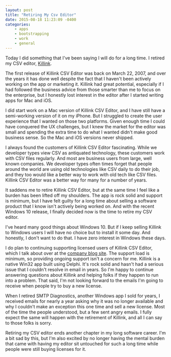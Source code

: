 ```yaml
---
layout: post
title: "Retiring My Csv Editor"
date: 2015-08-18 11:23:09 -0400
categories: 
    - apps
    - bootstrapping
    - work
    - general
---
```

Today I did something that I've been saying I will do for a long time. I retired my CSV editor, [Killink][1]. 

The first release of Killink CSV Editor was back on March 22, 2007, and over the years it has done well despite the fact that I haven't been actively working on the app or marketing it. Killink had great potential, especially if I had followed the business advice from those smarter than me to focus on the enterprise, but I honestly lost interest in the editor after I started writing apps for Mac and iOS.

I did start work on a Mac version of Killink CSV Editor, and I have still have a semi-working version of it on my iPhone. But I struggled to create the user experience that I wanted on those two platforms. Given enough time I could have conquered the UX challenges, but I knew the market for the editor was small and spending the extra time to do what I wanted didn't make good business sense. So the Mac and iOS versions never shipped.

I always found the customers of Killink CSV Editor fascinating. While we developer types view CSV as antiquated technology, these customers work with CSV files regularly. And most are business users from large, well known companies. We developer types often times forget that people around the world are using old technologies like CSV daily to do their job, and they too would like a better way to work with old tech like CSV files. Killink CSV Editor was a better way for many for a number of years.

It saddens me to retire Killink CSV Editor, but at the same time I feel like a burden has been lifted off my shoulders. The app is rock solid and support is minimum, but I have felt guilty for a long time about selling a software product that I know isn't actively being worked on. And with the recent Windows 10 release, I finally decided now is the time to retire my CSV editor. 

I've heard many good things about Windows 10. But if I keep selling Killink to Windows users I will have no choice but to install it some day. And honestly, I don't want to do that. I have zero interest in Windows these days.

I do plan to continuing supporting licensed users of Killink CSV Editor, which I talk about over at the [company blog site][1]. The support load is minimum, so providing ongoing support isn't a concern for me. Killink is a native Win32 app built using Delphi. It's rock solid and hasn't had a serious issue that I couldn't resolve in email in years. So I'm happy to continue answering questions about Killink and helping folks if they happen to run into a problem. That said, I'm not looking forward to the emails I'm going to receive when people try to buy a new license.

When I retired SMTP Diagnostics, another Windows app I sold for years, I received emails for nearly a year asking why it was no longer available and why I couldn't make an exception this one time and sell a new license. Most of the time the people understood, but a few sent angry emails. I fully expect the same will happen with the retirement of Killink, and all I can say to those folks is sorry.

Retiring my CSV editor ends another chapter in my long software career. I'm a bit sad by this, but I'm also excited by no longer having the mental burden that came with having my editor sit untouched for such a long time while people were still buying licenses for it.

[1]: http://blog.whitepeaksoftware.com/2015/08/18/killinks-retirement/
